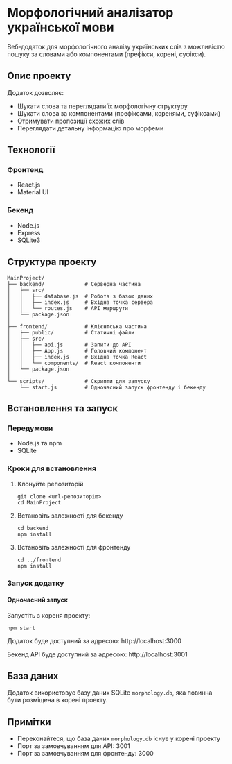 # Морфологічний аналізатор української мови

Веб-додаток для морфологічного аналізу українських слів з можливістю пошуку за словами або компонентами (префікси, корені, суфікси).

## Опис проекту

Додаток дозволяє:
- Шукати слова та переглядати їх морфологічну структуру
- Шукати слова за компонентами (префіксами, коренями, суфіксами)
- Отримувати пропозиції схожих слів
- Переглядати детальну інформацію про морфеми

## Технології

### Фронтенд
- React.js
- Material UI

### Бекенд
- Node.js
- Express
- SQLite3

## Структура проекту

```
MainProject/
├── backend/             # Серверна частина
│   ├── src/
│   │   ├── database.js  # Робота з базою даних
│   │   ├── index.js     # Вхідна точка сервера
│   │   └── routes.js    # API маршрути
│   └── package.json
│
├── frontend/            # Клієнтська частина
│   ├── public/          # Статичні файли
│   ├── src/
│   │   ├── api.js       # Запити до API
│   │   ├── App.js       # Головний компонент
│   │   ├── index.js     # Вхідна точка React
│   │   └── components/  # React компоненти
│   └── package.json
│
└── scripts/             # Скрипти для запуску
    └── start.js         # Одночасний запуск фронтенду і бекенду
```

## Встановлення та запуск

### Передумови
- Node.js та npm
- SQLite

### Кроки для встановлення

1. Клонуйте репозиторій
   ```
   git clone <url-репозиторію>
   cd MainProject
   ```

2. Встановіть залежності для бекенду
   ```
   cd backend
   npm install
   ```

3. Встановіть залежності для фронтенду
   ```
   cd ../frontend
   npm install
   ```

### Запуск додатку

#### Одночасний запуск

Запустіть з кореня проекту:
```
npm start
```

Додаток буде доступний за адресою: http://localhost:3000

Бекенд API буде доступний за адресою: http://localhost:3001

## База даних

Додаток використовує базу даних SQLite `morphology.db`, яка повинна бути розміщена в корені проекту.

## Примітки

- Переконайтеся, що база даних `morphology.db` існує у корені проекту
- Порт за замовчуванням для API: 3001
- Порт за замовчуванням для фронтенду: 3000 

